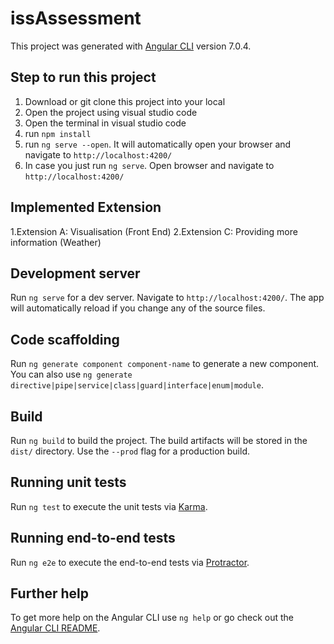 # issAssessment 

This project was generated with [Angular CLI](https://github.com/angular/angular-cli) version 7.0.4.

## Step to run this project
1. Download or git clone this project into your local
2. Open the project using visual studio code
3. Open the terminal in visual studio code
4. run `npm install`
5. run `ng serve --open`. It will automatically open your browser and navigate to `http://localhost:4200/`
6. In case you just run `ng serve`. Open browser and navigate to `http://localhost:4200/`

## Implemented Extension
1.Extension A: Visualisation (Front End)
2.Extension C: Providing more information (Weather)

## Development server

Run `ng serve` for a dev server. Navigate to `http://localhost:4200/`. The app will automatically reload if you change any of the source files.

## Code scaffolding

Run `ng generate component component-name` to generate a new component. You can also use `ng generate directive|pipe|service|class|guard|interface|enum|module`.

## Build

Run `ng build` to build the project. The build artifacts will be stored in the `dist/` directory. Use the `--prod` flag for a production build.

## Running unit tests

Run `ng test` to execute the unit tests via [Karma](https://karma-runner.github.io).

## Running end-to-end tests

Run `ng e2e` to execute the end-to-end tests via [Protractor](http://www.protractortest.org/).

## Further help

To get more help on the Angular CLI use `ng help` or go check out the [Angular CLI README](https://github.com/angular/angular-cli/blob/master/README.md).
